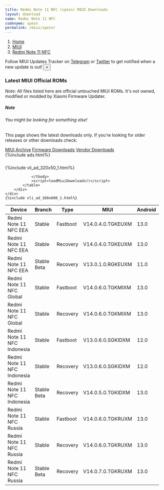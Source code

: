 ```yaml
---
title: Redmi Note 11 NFC (spesn) MIUI Downloads
layout: download
name: Redmi Note 11 NFC
codename: spesn
permalink: /miui/spesn/
---
```

<nav aria-label="breadcrumb">
    <ol class="breadcrumb">
        <li class="breadcrumb-item"><a href="/">Home</a></li>
        <li class="breadcrumb-item"><a href="/miui/">MIUI</a></li>
        <li class="breadcrumb-item active" aria-current="page"><a href="/miui/spesn/">Redmi Note 11 NFC</a></li>
    </ol>
</nav>
<div class="alert alert-primary alert-dismissible fade show" role="alert">
    Follow MIUI Updates Tracker on <a href="https://t.me/MIUIUpdatesTracker" class="alert-link">Telegram</a>
     or <a href="https://twitter.com/MiFwUpdater" class="alert-link">Twitter</a> to get notified when a new update is out!
    <button type="button" class="close" data-dismiss="alert" aria-label="Close">
        <span aria-hidden="true">&times;</span>
    </button>
</div>

### Latest MIUI Official ROMs
*Note*: All files listed here are official untouched MIUI ROMs. It's not owned, modified or modded by Xiaomi Firmware Updater.
<div class="card">
  <div class="card-body">
    <h5 class="card-title">Note</h5>
    <h6 class="card-subtitle mb-2 text-muted">You might be looking for something else!</h6>
    <p class="card-text">This page shows the latest downloads only.
     If you're looking for older releases or other downloads check:</p>
    <a href="/archive/miui/spesn/" class="card-link">MIUI Archive</a>
    <a href="/firmware/spesn/" class="card-link">Firmware Downloads</a>
    <a href="/vendor/spesn/" class="card-link">Vendor Downloads</a>
  </div>
</div>
{%include ads.html%}
<div class="row justify-content-center">
    <div class="col-10">
        <div class="table-responsive-md" style="margin-top: 25px;">
            {%include vli_ad_320x50_1.html%}
            <table id="miui" class="display dt-responsive nowrap compact table table-striped table-hover table-sm">
                <thead class="thead-dark">
                    <tr>
                        <th data-ref="device">Device</th>
                        <th data-ref="branch">Branch</th>
                        <th data-ref="type">Type</th>
                        <th data-ref="miui">MIUI</th>
                        <th data-ref="android">Android</th>
                        <th data-ref="size">Size</th>
                        <th data-ref="size">Date</th>
                        <th data-ref="link">Link</th>
                    </tr>
                </thead>
                <tbody>
                <tr><td>Redmi Note 11 NFC EEA</td><td>Stable</td><td>Fastboot</td><td>V14.0.4.0.TGKEUXM</td><td>13.0</td><td>6.2 GB</td><td>2023-11-28</td><td><a href="/miui/spesn/stable/V14.0.4.0.TGKEUXM/">Download</a></td></tr>
<tr><td>Redmi Note 11 NFC EEA</td><td>Stable</td><td>Recovery</td><td>V14.0.4.0.TGKEUXM</td><td>13.0</td><td>3.7 GB</td><td>2023-12-08</td><td><a href="/miui/spesn/stable/V14.0.4.0.TGKEUXM/">Download</a></td></tr>
<tr><td>Redmi Note 11 NFC EEA</td><td>Stable Beta</td><td>Recovery</td><td>V13.0.1.0.RGKEUXM</td><td>11.0</td><td>2.8 GB</td><td>2022-02-14</td><td><a href="/miui/spesn/stable beta/V13.0.1.0.RGKEUXM/">Download</a></td></tr>
<tr><td>Redmi Note 11 NFC Global</td><td>Stable</td><td>Fastboot</td><td>V14.0.6.0.TGKMIXM</td><td>13.0</td><td>6.6 GB</td><td>2023-12-22</td><td><a href="/miui/spesn/stable/V14.0.6.0.TGKMIXM/">Download</a></td></tr>
<tr><td>Redmi Note 11 NFC Global</td><td>Stable</td><td>Recovery</td><td>V14.0.6.0.TGKMIXM</td><td>13.0</td><td>3.8 GB</td><td>2024-01-02</td><td><a href="/miui/spesn/stable/V14.0.6.0.TGKMIXM/">Download</a></td></tr>
<tr><td>Redmi Note 11 NFC Indonesia</td><td>Stable</td><td>Fastboot</td><td>V13.0.6.0.SGKIDXM</td><td>12.0</td><td>5.4 GB</td><td>2023-04-24</td><td><a href="/miui/spesn/stable/V13.0.6.0.SGKIDXM/">Download</a></td></tr>
<tr><td>Redmi Note 11 NFC Indonesia</td><td>Stable</td><td>Recovery</td><td>V13.0.6.0.SGKIDXM</td><td>12.0</td><td>3.1 GB</td><td>2023-05-11</td><td><a href="/miui/spesn/stable/V13.0.6.0.SGKIDXM/">Download</a></td></tr>
<tr><td>Redmi Note 11 NFC Indonesia</td><td>Stable Beta</td><td>Recovery</td><td>V14.0.5.0.TGKIDXM</td><td>13.0</td><td>3.5 GB</td><td>2024-01-02</td><td><a href="/miui/spesn/stable beta/V14.0.5.0.TGKIDXM/">Download</a></td></tr>
<tr><td>Redmi Note 11 NFC Russia</td><td>Stable</td><td>Fastboot</td><td>V14.0.6.0.TGKRUXM</td><td>13.0</td><td>5.8 GB</td><td>2023-11-28</td><td><a href="/miui/spesn/stable/V14.0.6.0.TGKRUXM/">Download</a></td></tr>
<tr><td>Redmi Note 11 NFC Russia</td><td>Stable</td><td>Recovery</td><td>V14.0.6.0.TGKRUXM</td><td>13.0</td><td>3.5 GB</td><td>2023-12-08</td><td><a href="/miui/spesn/stable/V14.0.6.0.TGKRUXM/">Download</a></td></tr>
<tr><td>Redmi Note 11 NFC Russia</td><td>Stable Beta</td><td>Recovery</td><td>V14.0.7.0.TGKRUXM</td><td>13.0</td><td>3.7 GB</td><td>2024-02-29</td><td><a href="/miui/spesn/stable beta/V14.0.7.0.TGKRUXM/">Download</a></td></tr>

                </tbody>
                <script>loadMiuiDownloads()</script>
            </table>
        </div>
    </div>
    {%include vli_ad_160x600_1.html%}
</div>
